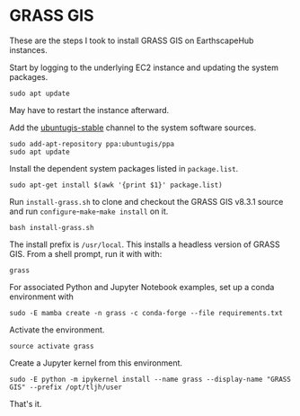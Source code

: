 # GRASS GIS

These are the steps I took to install GRASS GIS on EarthscapeHub instances.

Start by logging to the underlying EC2 instance and updating the system packages.
```
sudo apt update
```
May have to restart the instance afterward.

Add the [ubuntugis-stable](https://launchpad.net/~ubuntugis/+archive/ubuntu/ppa) channel to the system software sources.
```
sudo add-apt-repository ppa:ubuntugis/ppa
sudo apt update
```

Install the dependent system packages listed in `package.list`.
```
sudo apt-get install $(awk '{print $1}' package.list)
```

Run `install-grass.sh` to clone and checkout the GRASS GIS v8.3.1 source and run `configure`-`make`-`make install` on it.
```
bash install-grass.sh
```
The install prefix is `/usr/local`.
This installs a headless version of GRASS GIS.
From a shell prompt, run it with with:
```
grass
```

For associated Python and Jupyter Notebook examples,
set up a conda environment with
```
sudo -E mamba create -n grass -c conda-forge --file requirements.txt
```

Activate the environment.
```
source activate grass
```

Create a Jupyter kernel from this environment.
```
sudo -E python -m ipykernel install --name grass --display-name "GRASS GIS" --prefix /opt/tljh/user
```

That's it.
